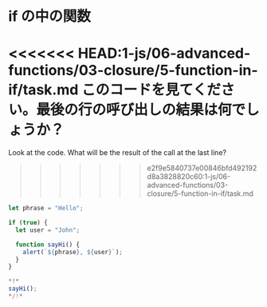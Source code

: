 
# if の中の関数

<<<<<<< HEAD:1-js/06-advanced-functions/03-closure/5-function-in-if/task.md
このコードを見てください。最後の行の呼び出しの結果は何でしょうか？
=======
Look at the code. What will be the result of the call at the last line?
>>>>>>> e2f9e5840737e00846bfd492192d8a3828820c60:1-js/06-advanced-functions/03-closure/5-function-in-if/task.md

```js run
let phrase = "Hello";

if (true) {
  let user = "John";

  function sayHi() {
    alert(`${phrase}, ${user}`);
  }
}

*!*
sayHi();
*/!*
```

